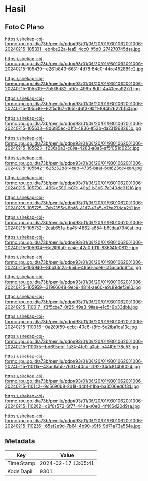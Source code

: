 # Hasil

## Foto C Plano

https://sirekap-obj-formc.kpu.go.id/a73b/pemilu/pdpr/93/01/06/20/01/9301062001006-20240215-105301--eb4be22a-fea5-4cc0-95d0-274270745daa.jpg

https://sirekap-obj-formc.kpu.go.id/a73b/pemilu/pdpr/93/01/06/20/01/9301062001006-20240215-105439--e261b843-6631-4d78-84c0-44ce452889c2.jpg

https://sirekap-obj-formc.kpu.go.id/a73b/pemilu/pdpr/93/01/06/20/01/9301062001006-20240215-105509--7b568d82-b97c-499b-8dff-4a40eea927a1.jpg

https://sirekap-obj-formc.kpu.go.id/a73b/pemilu/pdpr/93/01/06/20/01/9301062001006-20240215-105536--92f5c167-d651-46f3-90f1-894b2622bf53.jpg

https://sirekap-obj-formc.kpu.go.id/a73b/pemilu/pdpr/93/01/06/20/01/9301062001006-20240215-105603--8d6f85ec-01f0-4836-853b-da231968265b.jpg

https://sirekap-obj-formc.kpu.go.id/a73b/pemilu/pdpr/93/01/06/20/01/9301062001006-20240215-105623--f236a6a3-c89a-4283-a8a5-af5f051d623c.jpg

https://sirekap-obj-formc.kpu.go.id/a73b/pemilu/pdpr/93/01/06/20/01/9301062001006-20240215-105642--62523288-4dab-4735-baaf-6df823ce4ee4.jpg

https://sirekap-obj-formc.kpu.go.id/a73b/pemilu/pdpr/93/01/06/20/01/9301062001006-20240215-105708--485ee559-b87c-49a2-b3b5-7a949dd31216.jpg

https://sirekap-obj-formc.kpu.go.id/a73b/pemilu/pdpr/93/01/06/20/01/9301062001006-20240215-105725--7eb2355d-8bd6-4147-a2a5-b7be274ca241.jpg

https://sirekap-obj-formc.kpu.go.id/a73b/pemilu/pdpr/93/01/06/20/01/9301062001006-20240215-105752--2cab651a-ba45-4862-a654-b69daa7940af.jpg

https://sirekap-obj-formc.kpu.go.id/a73b/pemilu/pdpr/93/01/06/20/01/9301062001006-20240215-105904--6c209fa0-cc4e-42a0-b11f-83604fe0812e.jpg

https://sirekap-obj-formc.kpu.go.id/a73b/pemilu/pdpr/93/01/06/20/01/9301062001006-20240215-105940--8bb83c2a-6545-4956-ace9-cf5acadd6fcc.jpg

https://sirekap-obj-formc.kpu.go.id/a73b/pemilu/pdpr/93/01/06/20/01/9301062001006-20240215-105959--31986048-9eb9-4814-ae60-e9c89def3e10.jpg

https://sirekap-obj-formc.kpu.go.id/a73b/pemilu/pdpr/93/01/06/20/01/9301062001006-20240215-110017--f3f5cbe7-0f25-49a3-98ae-e1c549b33dbb.jpg

https://sirekap-obj-formc.kpu.go.id/a73b/pemilu/pdpr/93/01/06/20/01/9301062001006-20240215-110036--0a289f59-ecbc-40c6-a8fc-5e2fba1ca13c.jpg

https://sirekap-obj-formc.kpu.go.id/a73b/pemilu/pdpr/93/01/06/20/01/9301062001006-20240215-110055--bd695dbf-1a34-4fe0-a0ab-b44f0bf78c53.jpg

https://sirekap-obj-formc.kpu.go.id/a73b/pemilu/pdpr/93/01/06/20/01/9301062001006-20240215-110115--43ac6ab5-7634-40cd-b192-34dc814b9094.jpg

https://sirekap-obj-formc.kpu.go.id/a73b/pemilu/pdpr/93/01/06/20/01/9301062001006-20240215-110142--9c5690b8-2d18-44bf-b1ba-ba3506ed6f3d.jpg

https://sirekap-obj-formc.kpu.go.id/a73b/pemilu/pdpr/93/01/06/20/01/9301062001006-20240215-110202--c9f8a572-6f77-444a-a0e0-4f466d20d9aa.jpg

https://sirekap-obj-formc.kpu.go.id/a73b/pemilu/pdpr/93/01/06/20/01/9301062001006-20240215-110226--65ef2e9d-7b64-4b90-b9f5-9d74a73a554a.jpg


## Metadata

| Key        | Value               |
| ---------- | ------------------- |
| Time Stamp | 2024-02-17 13:05:41 |
| Kode Dapil | 9301                |



